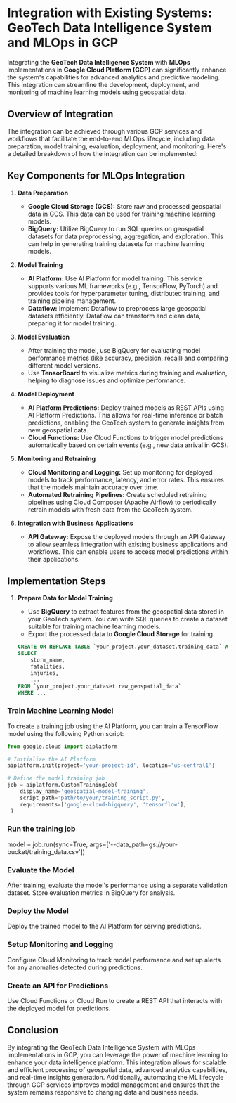 # Integration with Existing Systems: GeoTech Data Intelligence System and MLOps in GCP

Integrating the **GeoTech Data Intelligence System** with **MLOps** implementations in **Google Cloud Platform (GCP)** can significantly enhance the system's capabilities for advanced analytics and predictive modeling. This integration can streamline the development, deployment, and monitoring of machine learning models using geospatial data.

## Overview of Integration

The integration can be achieved through various GCP services and workflows that facilitate the end-to-end MLOps lifecycle, including data preparation, model training, evaluation, deployment, and monitoring. Here's a detailed breakdown of how the integration can be implemented:

## Key Components for MLOps Integration

1. **Data Preparation**
   - **Google Cloud Storage (GCS):** Store raw and processed geospatial data in GCS. This data can be used for training machine learning models.
   - **BigQuery:** Utilize BigQuery to run SQL queries on geospatial datasets for data preprocessing, aggregation, and exploration. This can help in generating training datasets for machine learning models.

2. **Model Training**
   - **AI Platform:** Use AI Platform for model training. This service supports various ML frameworks (e.g., TensorFlow, PyTorch) and provides tools for hyperparameter tuning, distributed training, and training pipeline management.
   - **Dataflow:** Implement Dataflow to preprocess large geospatial datasets efficiently. Dataflow can transform and clean data, preparing it for model training.

3. **Model Evaluation**
   - After training the model, use BigQuery for evaluating model performance metrics (like accuracy, precision, recall) and comparing different model versions.
   - Use **TensorBoard** to visualize metrics during training and evaluation, helping to diagnose issues and optimize performance.

4. **Model Deployment**
   - **AI Platform Predictions:** Deploy trained models as REST APIs using AI Platform Predictions. This allows for real-time inference or batch predictions, enabling the GeoTech system to generate insights from new geospatial data.
   - **Cloud Functions:** Use Cloud Functions to trigger model predictions automatically based on certain events (e.g., new data arrival in GCS).

5. **Monitoring and Retraining**
   - **Cloud Monitoring and Logging:** Set up monitoring for deployed models to track performance, latency, and error rates. This ensures that the models maintain accuracy over time.
   - **Automated Retraining Pipelines:** Create scheduled retraining pipelines using Cloud Composer (Apache Airflow) to periodically retrain models with fresh data from the GeoTech system.

6. **Integration with Business Applications**
   - **API Gateway:** Expose the deployed models through an API Gateway to allow seamless integration with existing business applications and workflows. This can enable users to access model predictions within their applications.

## Implementation Steps

1. **Prepare Data for Model Training**
   - Use **BigQuery** to extract features from the geospatial data stored in your GeoTech system. You can write SQL queries to create a dataset suitable for training machine learning models.
   - Export the processed data to **Google Cloud Storage** for training.

   ```sql
   CREATE OR REPLACE TABLE `your_project.your_dataset.training_data` AS
   SELECT
       storm_name,
       fatalities,
       injuries,
       ...
   FROM `your_project.your_dataset.raw_geospatial_data`
   WHERE ...
### Train Machine Learning Model

To create a training job using the AI Platform, you can train a TensorFlow model using the following Python script:

 ```python
 from google.cloud import aiplatform

 # Initialize the AI Platform
 aiplatform.init(project='your-project-id', location='us-central1')

 # Define the model training job
 job = aiplatform.CustomTrainingJob(
     display_name='geospatial-model-training',
     script_path='path/to/your/training_script.py',
     requirements=['google-cloud-bigquery', 'tensorflow'],
  )
```

### Run the training job
model = job.run(sync=True, args=['--data_path=gs://your-bucket/training_data.csv'])

### Evaluate the Model
After training, evaluate the model's performance using a separate validation dataset. Store evaluation metrics in BigQuery for analysis.

### Deploy the Model
Deploy the trained model to the AI Platform for serving predictions.

### Setup Monitoring and Logging
Configure Cloud Monitoring to track model performance and set up alerts for any anomalies detected during predictions.

### Create an API for Predictions
Use Cloud Functions or Cloud Run to create a REST API that interacts with the deployed model for predictions.

## Conclusion
By integrating the GeoTech Data Intelligence System with MLOps implementations in GCP, you can leverage the power of machine learning to enhance your data intelligence platform. This integration allows for scalable and efficient processing of geospatial data, advanced analytics capabilities, and real-time insights generation. Additionally, automating the ML lifecycle through GCP services improves model management and ensures that the system remains responsive to changing data and business needs.
